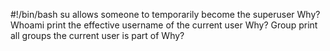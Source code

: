 #!/bin/bash
su allows someone to temporarily become the superuser
Why?
Whoami print the effective username of the current user
Why?
Group print all groups the current user is part of
Why?
